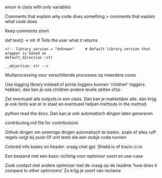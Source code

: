 <!-- Change config class to be same as search_space
change comment to be visible outside '''comment'''
^^^ Dit kan ook onder config
je kan alle wrappers in de init zetten  -->


enum is class with only variables

<!-- gooi alles in classes implaats van dynamic import
def import():
	import wrapper
	return wrapper -->

<!-- verwijder wrappers class to only be functions -->

<!-- verwijder __init__s -->

<!-- Plaats import in init file in opticomp, dan kan je daar direct uit importeren -->

<!-- Remove import comments -->

Comments that explain why code does something > comments that explain what code does

Keep comments short

<!-- def init(self, objective, search_space: dict[str, tuple[int, int]]):
Zet in string als je hier error bij krijgt  -->

def test() -> int: # Tells the user what it returns





    <!-- library_version = "Unknown"     # Default library version that wrapper is based on
    default_direction :str

    __objective: str -->



<!-- # kan niet worden geroepen als normale class
from abc import ABC
class WrapperInterface(ABC): -->



<!-- # ========================
    library_version: str    # Default library version that wrapper is based on
    default_direction: str   # Default direction

    __objective: str

    def __init__(self, library_version: str, default_direction: str, objective, search_space):
        self.library_version = library_version
        self.default_direction = default_direction
        self.__objective = objective
        self.__search_space = search_space
# ========================
 # in wrapper
    def __init__(self, objective, search_space):
        super().__init__("1.4.3", "maximize", objective, search_space)
# ======================== -->


<!-- wrapper_interface() hoeft geen () -->

<!-- from typing import Callable
objective: Callable[[list[int]], int] -->


Multiprocessing voor verschillende processes op meerdere cores

<!-- str | WrapperInstance -->

Use logging library instead of prints
loggers kunnen 'children' loggers hebben, dan kan je ook children andere levels zetten ofzo


Zet eventueel alle outputs in een class. Dan kan je makkelijker alle. 
dan krijg je ook hints wat er in staat en eventueel helpen methods in the method. 

<!-- hou local variable naming lower case (zoals OptSuite) -->

<!-- kijk of er ruff codes zijn voor naming conventions (lower case in local classes)(uper case in classes) -->



python read the docs. Dan kan je ook automatisch dingen laten genereren

contributing.md file for contributions

Github dingen om sommige dingen automatisch te testen.
zoals of alles ruff regels volgt bij push
Of unit tests die een stukje code runnen

Colored info boxes on header. vraag chat gpt. Shield.io of travis-ci.io

Een bestand met een basic richting voor optimiser soort en use-case




<!-- # TODO implement this
def get_best():
    raise NotImplementedError() -->



Zoek contact met andere optimizer met de vraag op de readme 'how does it compare to other optimizers'
Zo krijg je soort van reclame
